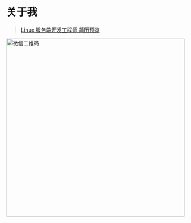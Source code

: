 # 关于我
> [Linux 服务端开发工程师 简历预览](http://111.229.202.186/resume/tianlu_resume.pdf)

<div align="left"><img width="480px" :src="$withBase('/image/about/tianlu_wechat.webp')" alt="微信二维码"/></div>

